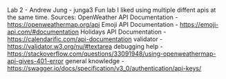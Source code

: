 Lab 2 - Andrew Jung - junga3
Fun lab I liked using multiple diffent apis at the same time. 
Sources:
OpenWeather API Documentation - https://openweathermap.org/api
Emoji API Documentation - https://emoji-api.com/#documentation
Holidays API Documentation - https://calendarific.com/api-documentation
validator - https://validator.w3.org/nu/#textarea
debugging help - https://stackoverflow.com/questions/33091948/using-openweathermap-api-gives-401-error
general knowledge - https://swagger.io/docs/specification/v3_0/authentication/api-keys/